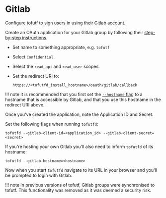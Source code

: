 # Gitlab

Configure tofutf to sign users in using their Gitlab account.

Create an OAuth application for your Gitlab group by following their [step-by-step instructions](https://docs.gitlab.com/ee/integration/oauth_provider.html#group-owned-applications).

* Set name to something appropriate, e.g. `tofutf`
* Select `Confidential`.
* Select the `read_api` and `read_user` scopes.
* Set the redirect URI to:

    `https://<tofutfd_install_hostname>/oauth/gitlab/callback`

!!! note
    It is recommended that you first set the [`--hostname` flag](../../config/flags.md#-hostname) to a hostname that is accessible by Gitlab, and that you use this hostname in the redirect URI above.

Once you've created the application, note the Application ID and Secret.

Set the following flags when running `tofutfd`:

```
tofutfd --gitlab-client-id=<application_id> --gitlab-client-secret=<secret>
```

If you're hosting your own Gitlab you'll also need to inform `tofutfd` of its hostname:

```
tofutfd --gitlab-hostname=<hostname>
```

Now when you start `tofutfd` navigate to its URL in your browser and you'll be prompted to login with Gitlab.

!!! note
    In previous versions of tofutf, Gitlab groups were synchronised to tofutf. This functionality was removed as it was deemed a security risk.
